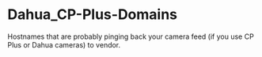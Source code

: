 # Dahua_CP-Plus-Domains
Hostnames that are probably pinging back your camera feed (if you use CP Plus or Dahua cameras) to vendor.
